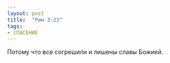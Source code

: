 ```yaml
---
layout: post
title:  "Рим 3:23"
tags:
- СПАСЕНИЕ
---
```


Потому что все согрешили и лишены славы Божией.
